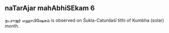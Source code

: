 ## naTarAjar mahAbhiSEkam 6

நடராஜர் மஹாபிஷேகம் is observed on Śukla-Caturdaśī tithi of Kumbha (solar) month.



